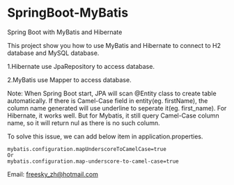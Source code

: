 # SpringBoot-MyBatis
Spring Boot with MyBatis and Hibernate

This project show you how to use MyBatis and Hibernate to connect to H2 database and MySQL database.

1.Hibernate use JpaRepository to access database.

2.MyBatis use Mapper to access database.

Note: When Spring Boot start, JPA will scan @Entity class to create table automatically. If there is Camel-Case field in entity(eg. firstName), the column name generated will use underline to seperate it(eg. first_name). For Hibernate, it works well. But for Mybatis, it still query Camel-Case column name, so it will return nul as there is no such column.

To solve this issue, we can add below item in application.properties.

    mybatis.configuration.mapUnderscoreToCamelCase=true
    Or
    mybatis.configuration.map-underscore-to-camel-case=true


Email: freesky_zh@hotmail.com
